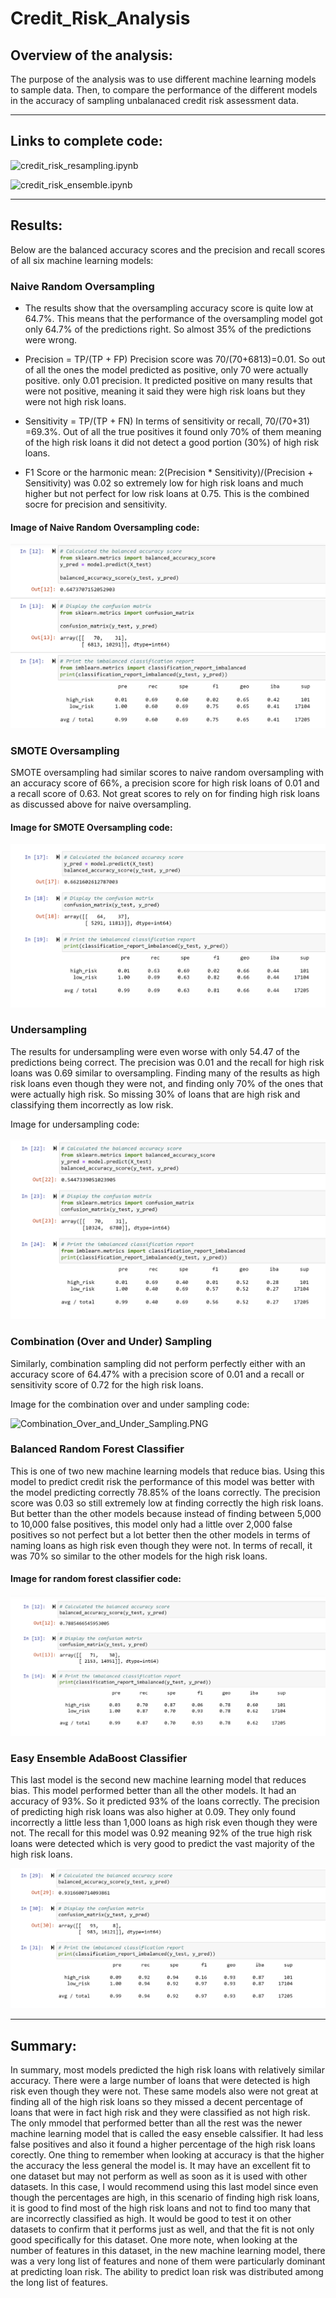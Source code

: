 # Credit_Risk_Analysis

## Overview of the analysis:

The purpose of the analysis was to use different machine learning models to sample data. Then, to compare the performance of the different models in the accuracy of sampling unbalanaced credit risk assessment data. 

---

## Links to complete code:

![credit_risk_resampling.ipynb](credit_risk_resampling.ipynb)

![credit_risk_ensemble.ipynb](credit_risk_ensemble.ipynb)

---

## Results: 

Below are the balanced accuracy scores and the precision and recall scores of all six machine learning models:


### Naive Random Oversampling

* The results show that the oversampling accuracy score is quite low at 64.7%. This means that the performance of the oversampling model got only 64.7% of the predictions right. So almost 35% of the predictions were wrong. 

* Precision = TP/(TP + FP)
Precision score was 70/(70+6813)=0.01. So out of all the ones the model predicted as positive, only 70 were actually positive. only 0.01 precision. It predicted positive on many results that were not positive, meaning it said they were high risk loans but they were not high risk loans. 

* Sensitivity = TP/(TP + FN)
In terms of sensitivity or recall, 70/(70+31) =69.3%. Out of all the true positives it found only 70% of them meaning of the high risk loans it did not detect a good portion (30%) of high risk loans. 

* F1 Score or the harmonic mean:
2(Precision * Sensitivity)/(Precision + Sensitivity) was 0.02 so extremely low for high risk loans and much higher but not perfect for low risk loans at 0.75. This is the combined socre for precision and sensitivity. 


#### Image of Naive Random Oversampling code:

![Naive_Random_Oversampling.PNG](Images/Naive_Random_Oversampling.PNG)



### SMOTE Oversampling

SMOTE oversampling had similar scores to naive random oversampling with an accuracy score of 66%, a precision score for high risk loans of 0.01 and a recall score of 0.63. Not great scores to rely on for finding high risk loans as discussed above for naive oversampling. 

#### Image for SMOTE Oversampling code:

![SMOTE_Oversampling.PNG](Images/SMOTE_Oversampling.PNG)



### Undersampling

The results for undersampling were even worse with only 54.47 of the predictions being correct. The precision was 0.01 and the recall for high risk loans was 0.69 similar to oversampling. Finding many of the results as high risk loans even though they were not, and finding only 70% of the ones that were actually high risk. So missing 30% of loans that are high risk and classifying them incorrectly as low risk. 

Image for undersampling code:

![Undersampling.PNG](Images/Undersampling.PNG)


### Combination (Over and Under) Sampling

Similarly, combination sampling did not perform perfectly either with an accuracy score of 64.47% with a precision score of 0.01 and a recall or sensitivity score of 0.72 for the high risk loans. 

Image for the combination over and under sampling code:

![Combination_Over_and_Under_Sampling.PNG](Images/Combination_(Over_and_Under)_Sampling.PNG)



### Balanced Random Forest Classifier

This is one of two new machine learning models that reduce bias. Using this model to predict credit risk the performance of this model was better with the model predicting correctly 78.85% of the loans correctly. The precision score was 0.03 so still extremely low at finding correctly the high risk loans. But better than the other models because instead of finding between 5,000 to 10,000 false positives, this model only had a little over 2,000 false positives so not perfect but a lot better then the other models in terms of naming loans as high risk even though they were not. In terms of recall, it was 70% so similar to the other models for the high risk loans. 

#### Image for random forest classifier code:

![Balanced_Random_Forest_Classifier.PNG](Images/Balanced_Random_Forest_Classifier.PNG)



### Easy Ensemble AdaBoost Classifier

This last model is the second new machine learning model that reduces bias. This model performed better than all the other models. It had an accuracy of 93%. So it predicted 93% of the loans correctly. The precision of predicting high risk loans was also higher at 0.09. They only found incorrectly a little less than 1,000 loans as high risk even though they were not. The recall for this model was 0.92 meaning 92% of the true high risk loans were detected which is very good to predict the vast majority of the high risk loans. 

![Easy_Ensemble_AdaBoost_Classifier.PNG](Images/Easy_Ensemble_AdaBoost_Classifier.PNG)

---

## Summary: 

In summary, most models predicted the high risk loans with relatively similar accuracy. There were a large number of loans that were detected is high risk even though they were not. These same models also were not great at finding all of the high risk loans so they missed a decent percentage of loans that were in fact high risk and they were classified as not high risk. The only mmodel that performed better than all the rest was the newer machine learning model that is called the easy enseble calssifier. It had less false positives and also it found a higher percentage of the high risk loans corectly. One thing to remember when looking at accuracy is that the higher the accuracy the less general the model is. It may have an excellent fit to one dataset but may not perform as well as soon as it is used with other datasets. In this case, I would recommend using this last model since even though the percentages are high, in this scenario of finding high risk loans, it is good to find most of the high risk loans and not to find too many that are incorrectly classified as high. It would be good to test it on other datasets to confirm that it performs just as well, and that the fit is not only good specifically for this dataset. One more note, when looking at the number of features in this dataset, in the new machine learning model, there was a very long list of features and none of them were particularly dominant at predicting loan risk. The ability to predict loan risk was distributed among the long list of features. 